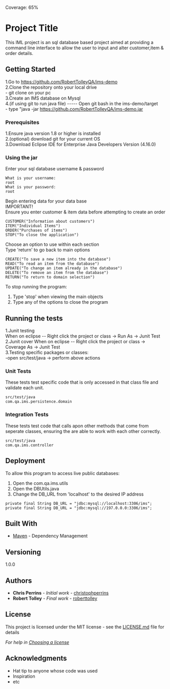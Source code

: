 Coverage: 65%
# Project Title

This IML project is an sql database based project aimed at providing a command line interface to allow the user to input and alter customer,item & order details.

## Getting Started

1.Go to https://github.com/RobertTolleyQA/ims-demo  
2.Clone the repository onto your local drive  
	- git clone <url> on your pc  
3.Create an IMS database on Mysql  
4.(if using git to run java file) ----- Open git bash in the ims-demo/target  
	- type "java -jar https://github.com/RobertTolleyQA/ims-demo.jar  

### Prerequisites
1.Ensure java version 1.8 or higher is installed  
2.(optional) download git for your current OS  
3.Download Eclipse IDE for Enterprise Java Developers Version (4.16.0)  

### Using the jar

Enter your sql database username & password

```
What is your username:
root
What is your password:
root
```
Begin entering data for your data base  
IMPORTANT!  
Ensure you enter customer & item data before attempting to create an order  

```
CUSTOMER("Information about customers")  
ITEM("Individual Items")  
ORDER("Purchases of items")  
STOP("To close the application")  
```

Choose an option to use within each section  
Type 'return' to go back to main options  

```
CREATE("To save a new item into the database")  
READ("To read an item from the database")  
UPDATE("To change an item already in the database")  
DELETE("To remove an item from the database")  
RETURN("To return to domain selection")  
```
To stop running the program:  
1. Type 'stop' when viewing the main objects  
2. Type any of the options to close the program  

## Running the tests

1.Junit testing  
When on eclipse -- Right click the project or class -> Run As -> Junit Test  
2.Junit cover
When on eclipse -- Right click the project or class -> Coverage As -> Junit Test  
3.Testing specific packages or classes:  
-open src/test/java -> perform above actions   

### Unit Tests 

These tests test specific code that is only accessed in that class file and validate each unit.

```
src/test/java  
com.qa.ims.persistence.domain
```

### Integration Tests 
These tests test code that calls apon other methods that come from seperate classes, ensuring the are able to work with each other correctly.  

```
src/test/java  
com.qa.ims.controller
```


## Deployment

To allow this program to access live public databases:  
1. Open the com.qa.ims.utils
2. Open the DBUtils.java
3. Change the DB_URL from 'localhost' to the desired IP address  

```
private final String DB_URL = "jdbc:mysql://localhost:3306/ims";  
private final String DB_URL = "jdbc:mysql://197.0.0.0:3306/ims";
```

## Built With

* [Maven](https://maven.apache.org/) - Dependency Management

## Versioning

1.0.0

## Authors

* **Chris Perrins** - *Initial work* - [christophperrins](https://github.com/christophperrins)
* **Robert Tolley** - *Final work* - [roberttolley](https://github.com/RobertTolleyQA)

## License

This project is licensed under the MIT license - see the [LICENSE.md](LICENSE.md) file for details 

*For help in [Choosing a license](https://choosealicense.com/)*

## Acknowledgments

* Hat tip to anyone whose code was used
* Inspiration
* etc
